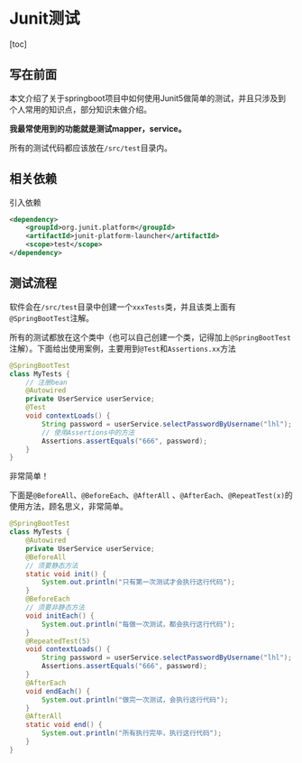 # Junit测试

[toc]

## 写在前面

本文介绍了关于springboot项目中如何使用Junit5做简单的测试，并且只涉及到个人常用的知识点，部分知识未做介绍。

**我最常使用到的功能就是测试mapper，service。**

所有的测试代码都应该放在`/src/test`目录内。



## 相关依赖

引入依赖

```xml
<dependency>
    <groupId>org.junit.platform</groupId>
    <artifactId>junit-platform-launcher</artifactId>
    <scope>test</scope>
</dependency>
```



## 测试流程

软件会在`/src/test`目录中创建一个`xxxTests`类，并且该类上面有`@SpringBootTest`注解。

所有的测试都放在这个类中（也可以自己创建一个类，记得加上`@SpringBootTest`注解）。下面给出使用案例，主要用到`@Test`和`Assertions.xx`方法

```java
@SpringBootTest
class MyTests {
    // 注册bean
    @Autowired
    private UserService userService;
    @Test
    void contextLoads() {
        String password = userService.selectPasswordByUsername("lhl");
        // 使用Assertions中的方法
        Assertions.assertEquals("666", password);
    }
}
```

非常简单！



下面是`@BeforeAll`、`@BeforeEach`、`@AfterAll` 、`@AfterEach`、`@RepeatTest(x)`的使用方法，顾名思义，非常简单。

```java
@SpringBootTest
class MyTests {
    @Autowired
    private UserService userService;
    @BeforeAll
    // 须要静态方法
    static void init() {
        System.out.println("只有第一次测试才会执行这行代码");
    }
    @BeforeEach
    // 须要非静态方法
    void initEach() {
        System.out.println("每做一次测试，都会执行这行代码");
    }
    @RepeatedTest(5)
    void contextLoads() {
        String password = userService.selectPasswordByUsername("lhl");
        Assertions.assertEquals("666", password);
    }
    @AfterEach
    void endEach() {
        System.out.println("做完一次测试，会执行这行代码");
    }
    @AfterAll
    static void end() {
        System.out.println("所有执行完毕，执行这行代码");
    }
}
```



